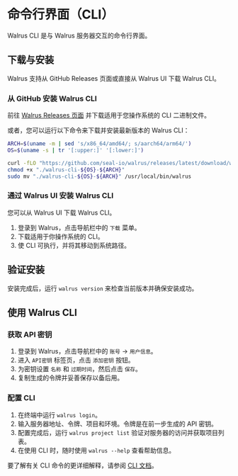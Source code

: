 # 命令行界面（CLI）

Walrus CLI 是与 Walrus 服务器交互的命令行界面。

## 下载与安装

Walrus 支持从 GitHub Releases 页面或直接从 Walrus UI 下载 Walrus CLI。

### 从 GitHub 安装 Walrus CLI

前往 [Walrus Releases 页面](https://github.com/seal-io/walrus/releases) 并下载适用于您操作系统的 CLI 二进制文件。

或者，您可以运行以下命令来下载并安装最新版本的 Walrus CLI：

```bash
ARCH=$(uname -m | sed 's/x86_64/amd64/; s/aarch64/arm64/')
OS=$(uname -s | tr '[:upper:]' '[:lower:]')

curl -fLO "https://github.com/seal-io/walrus/releases/latest/download/walrus-cli-${OS}-${ARCH}"
chmod +x "./walrus-cli-${OS}-${ARCH}"
sudo mv "./walrus-cli-${OS}-${ARCH}" /usr/local/bin/walrus
```

### 通过 Walrus UI 安装 Walrus CLI

您可以从 Walrus UI 下载 Walrus CLI。

1. 登录到 Walrus，点击导航栏中的 `下载` 菜单。
2. 下载适用于你操作系统的 CLI。
3. 使 CLI 可执行，并将其移动到系统路径。

## 验证安装

安装完成后，运行 `walrus version` 来检查当前版本并确保安装成功。

## 使用 Walrus CLI

### 获取 API 密钥

1. 登录到 Walrus，点击导航栏中的 `账号` -> `用户信息`。
2. 进入 `API密钥` 标签页，点击 `添加密钥` 按钮。
3. 为密钥设置 `名称` 和 `过期时间`，然后点击 `保存`。
4. 复制生成的令牌并妥善保存以备后用。

### 配置 CLI

1. 在终端中运行 `walrus login`。
2. 输入服务器地址、令牌、项目和环境。令牌是在前一步生成的 API 密钥。
3. 配置完成后，运行 `walrus project list` 验证对服务器的访问并获取项目列表。
4. 在使用 CLI 时，随时使用 `walrus --help` 查看帮助信息。

要了解有关 CLI 命令的更详细解释，请参阅 [CLI 文档](category/cli)。
